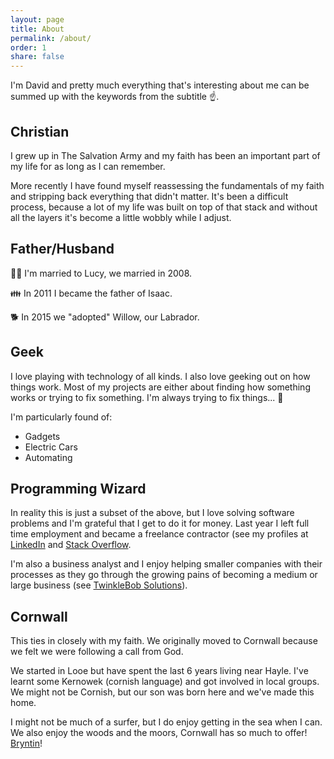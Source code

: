 ```yaml
---
layout: page
title: About
permalink: /about/
order: 1
share: false
---
```


I'm David and pretty much everything that's interesting about me can be summed up with the keywords from the subtitle :point_up:.

## Christian

I grew up in The Salvation Army and my faith has been an important part of my life for as long as I can remember.

More recently I have found myself reassessing the fundamentals of my faith and stripping back everything that didn't matter. It's been a difficult process, because a lot of my life was built on top of that stack and without all the layers it's become a little wobbly while I adjust.

## Father/Husband

:bride_with_veil: I'm married to Lucy, we married in 2008.

:family: In 2011 I became the father of Isaac.

:dog2: In 2015 we "adopted" Willow, our Labrador.

## Geek

I love playing with technology of all kinds. I also love geeking out on how things work. Most of my projects are either about finding how something works or trying to fix something. I'm always trying to fix things... :hammer:

I'm particularly found of:

* Gadgets
* Electric Cars
* Automating

## Programming Wizard

In reality this is just a subset of the above, but I love solving software problems and I'm grateful that I get to do it for money. Last year I left full time employment and became a freelance contractor (see my profiles at [LinkedIn](https://www.linkedin.com/in/davidlumm/) and [Stack Overflow](http://stackoverflow.com/users/story/1016336).

I'm also a business analyst and I enjoy helping smaller companies with their processes as they go through the growing pains of becoming a medium or large business (see [TwinkleBob Solutions](http://twinklebob.co.uk)).

## Cornwall

This ties in closely with my faith. We originally moved to Cornwall because we felt we were following a call from God.

We started in Looe but have spent the last 6 years living near Hayle. I've learnt some Kernowek (cornish language) and got involved in local groups. We might not be Cornish, but our son was born here and we've made this home.

I might not be much of a surfer, but I do enjoy getting in the sea when I can. We also enjoy the woods and the moors, Cornwall has so much to offer! [Bryntin](http://cornishdictionary.org.uk/browse?field_word_value=bryntin)!